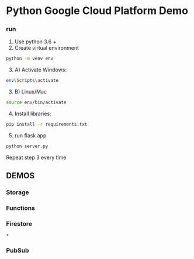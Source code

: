 # Python Google Cloud Platform Demo
### run 
1)  Use python 3.6 +
2) Create virtual environment 
```sh
python -m venv env 
```
3) A) Activate Windows:
```sh
env\Scripts\activate 
```
 3) B) Linux/Mac 
 ```sh
 source env/bin/activate
```
4) Install libraries:
 ```sh
 pip install -r requirements.txt
```
5) run flask app
 ```sh
 python server.py
```

Repeat step 3 every time 



## DEMOS

### Storage 
 

### Functions
    

### Firestore
    *
### PubSub
 